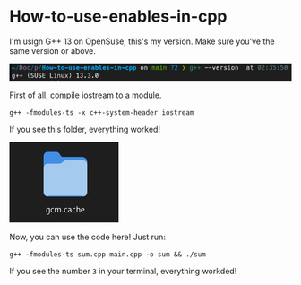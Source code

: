 # How-to-use-enables-in-cpp

I'm usign G++ 13 on OpenSuse, this's my version. Make sure you've the same version or above.

![gcc_version](images/g++_version.png)

First of all, compile iostream to a module.
``` 
g++ -fmodules-ts -x c++-system-header iostream  
```

If you see this folder, everything worked!

![image_of_folder](images/image_of_folder.png)


Now, you can use the code here! Just run:

```
g++ -fmodules-ts sum.cpp main.cpp -o sum && ./sum
```

If you see the number `3` in your terminal, everything workded!
